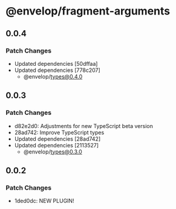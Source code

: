 # @envelop/fragment-arguments

## 0.0.4

### Patch Changes

- Updated dependencies [50dffaa]
- Updated dependencies [778c207]
  - @envelop/types@0.4.0

## 0.0.3

### Patch Changes

- d82e2d0: Adjustments for new TypeScript beta version
- 28ad742: Improve TypeScript types
- Updated dependencies [28ad742]
- Updated dependencies [2113527]
  - @envelop/types@0.3.0

## 0.0.2

### Patch Changes

- 1ded0dc: NEW PLUGIN!
